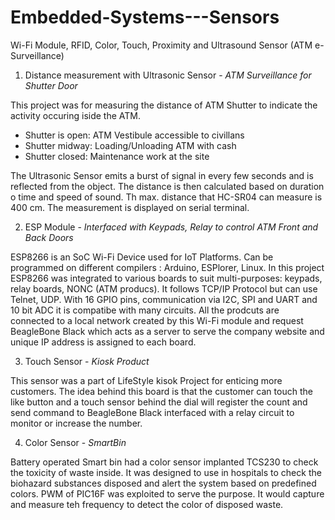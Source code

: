 # Embedded-Systems---Sensors
Wi-Fi Module, RFID, Color, Touch, Proximity and Ultrasound Sensor (ATM e-Surveillance)

1) Distance measurement with Ultrasonic Sensor - _ATM Surveillance for Shutter Door_

This project was for measuring the distance of ATM Shutter to indicate the activity occuring iside the ATM.
-   Shutter is open: ATM Vestibule accessible to civillans
-   Shutter midway: Loading/Unloading ATM with cash
-   Shutter closed: Maintenance work at the site

The Ultrasonic Sensor emits a burst of signal in every few seconds and is reflected from the object. The distance is then calculated based on duration o time and speed of sound. Th max. distance that HC-SR04 can measure is 400 cm. The measurement is displayed on serial terminal. 

2) ESP Module - _Interfaced with Keypads, Relay to control ATM Front and Back Doors_

ESP8266 is an SoC Wi-Fi Device used for IoT Platforms. Can be programmed on different compilers : Arduino, ESPlorer, Linux. In this project ESP8266 was integrated to various boards to suit multi-purposes: keypads, relay boards, NONC (ATM producs). It follows TCP/IP Protocol but can use Telnet, UDP.
With 16 GPIO pins, communication via I2C, SPI and UART and 10 bit ADC it is compatibe with many circuits. All the prodcuts are connected to a local network created by this Wi-Fi module and request BeagleBone Black which acts as a server to serve the company website and unique IP address is assigned to each board.


3) Touch Sensor - _Kiosk Product_

This sensor was a part of LifeStyle kisok Project for enticing more customers. The idea behind this board is that the customer can touch the like button and a touch sensor behind the dial will register the count and send command to BeagleBone Black interfaced with a relay circuit to monitor or increase the number.

4) Color Sensor - _SmartBin_

Battery operated Smart bin had a color sensor implanted TCS230 to check the toxicity of waste inside. It was designed to use in hospitals to check the biohazard substances disposed and alert the system based on predefined colors. PWM of PIC16F was exploited to serve the purpose. It would capture and measure teh frequency to detect the color of disposed waste.

